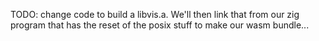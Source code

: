 TODO: change code to build a libvis.a.  We'll then link that from our zig program
that has the reset of the posix stuff to make our wasm bundle...